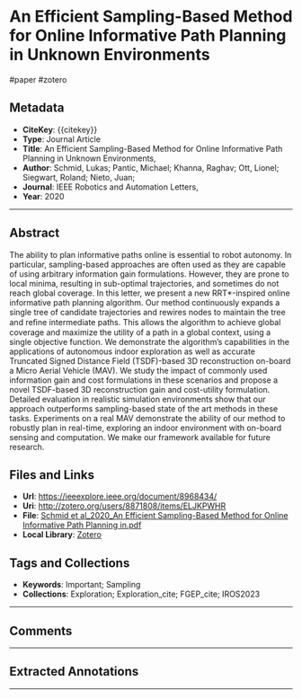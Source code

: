 # An Efficient Sampling-Based Method for Online Informative Path Planning in Unknown Environments

#paper #zotero

## Metadata
- **CiteKey**: {{citekey}}
- **Type**: Journal Article
- **Title**: An Efficient Sampling-Based Method for Online Informative Path Planning in Unknown Environments, 
- **Author**: Schmid, Lukas; Pantic, Michael; Khanna, Raghav; Ott, Lionel; Siegwart, Roland; Nieto, Juan;  
- **Journal**: IEEE Robotics and Automation Letters, 
- **Year**: 2020 
------

## Abstract
The ability to plan informative paths online is essential to robot autonomy. In particular, sampling-based approaches are often used as they are capable of using arbitrary information gain formulations. However, they are prone to local minima, resulting in sub-optimal trajectories, and sometimes do not reach global coverage. In this letter, we present a new RRT*-inspired online informative path planning algorithm. Our method continuously expands a single tree of candidate trajectories and rewires nodes to maintain the tree and reﬁne intermediate paths. This allows the algorithm to achieve global coverage and maximize the utility of a path in a global context, using a single objective function. We demonstrate the algorithm’s capabilities in the applications of autonomous indoor exploration as well as accurate Truncated Signed Distance Field (TSDF)-based 3D reconstruction on-board a Micro Aerial Vehicle (MAV). We study the impact of commonly used information gain and cost formulations in these scenarios and propose a novel TSDF-based 3D reconstruction gain and cost-utility formulation. Detailed evaluation in realistic simulation environments show that our approach outperforms sampling-based state of the art methods in these tasks. Experiments on a real MAV demonstrate the ability of our method to robustly plan in real-time, exploring an indoor environment with on-board sensing and computation. We make our framework available for future research.

## Files and Links
- **Url**: https://ieeexplore.ieee.org/document/8968434/
- **Uri**: http://zotero.org/users/8871808/items/ELJKPWHR
- **File**: [Schmid et al_2020_An Efficient Sampling-Based Method for Online Informative Path Planning in.pdf](zotero://open-pdf/library/items/V7IY9538)
- **Local Library**: [Zotero](zotero://select/library/items/ELJKPWHR)

## Tags and Collections
- **Keywords**: Important; Sampling
- **Collections**: Exploration; Exploration_cite; FGEP_cite; IROS2023


----

## Comments



----

## Extracted Annotations


------
